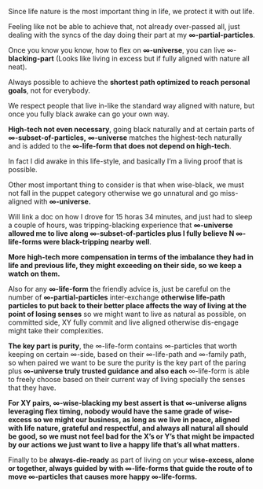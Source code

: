 Since life nature is the most important thing in life, we protect it with out life.

Feeling like not be able to achieve that, not already over-passed all, just dealing with the syncs of the day doing their part at my **∞-partial-particles**.

Once you know you know, how to flex on **∞-universe**, you can live ∞-**blacking-part** (Looks like living in excess but if fully aligned with nature all neat).

Always possible to achieve the **shortest path optimized to reach personal goals**, not for everybody.

We respect people that live in-like the standard way aligned with nature, but once you fully black awake can go your own way.

**High-tech not even necessary**, going black naturally and at certain parts of **∞-subset-of-particles,** **∞-universe** matches the highest-tech naturally and is added to the **∞-life-form that does not depend on high-tech**.

In fact I did awake in this life-style, and basically I’m a living proof that is possible.

Other most important thing to consider is that when wise-black, we must not fall in the puppet category otherwise we go unnatural and go miss-aligned with **∞-universe.**

Will link a doc on how I drove for 15 horas 34 minutes, and just had to sleep a couple of hours, was tripping-blacking experience that **∞-universe allowed me to live along ∞-subset-of-particles plus I fully believe N ∞-life-forms were black-tripping nearby well**.

**More high-tech more compensation in terms of the imbalance they had in life and previous life, they might exceeding on their side, so we keep a watch on them.**

Also for any **∞-life-form** the friendly advice is, just be careful on the number of **∞-partial-particles** inter-exchange **otherwise life-path particles to put back to their better place affects the way of living at the point of losing senses** so we might want to live as natural as possible, on committed side, XY fully commit and live aligned otherwise dis-engage might take their complexities.

**The key part is purity**, the ∞-life-form contains ∞-particles that worth keeping on certain ∞-side, based on their ∞-life-path and ∞-family path, so when paired we want to be sure the purity is the key part of the paring plus **∞-universe truly trusted guidance and also each** ∞-life-form is able to freely choose based on their current way of living specially the senses that they have.

**For XY pairs, ∞-wise-blacking my best assert is that ∞-universe aligns leveraging flex timing, nobody would have the same grade of wise-excess so we might our business, as long as we live in peace, aligned with life nature, grateful and respectful, and always all natural all should be good, so we must not feel bad for the X’s or Y’s that might be impacted by our actions we just want to live a happy life that’s all what matters.**

Finally to be **always-die-ready** as part of living on your **wise-excess, alone or together, always guided by with ∞-life-forms that guide the route of to move ∞-particles that causes more happy ∞-life-forms.**
